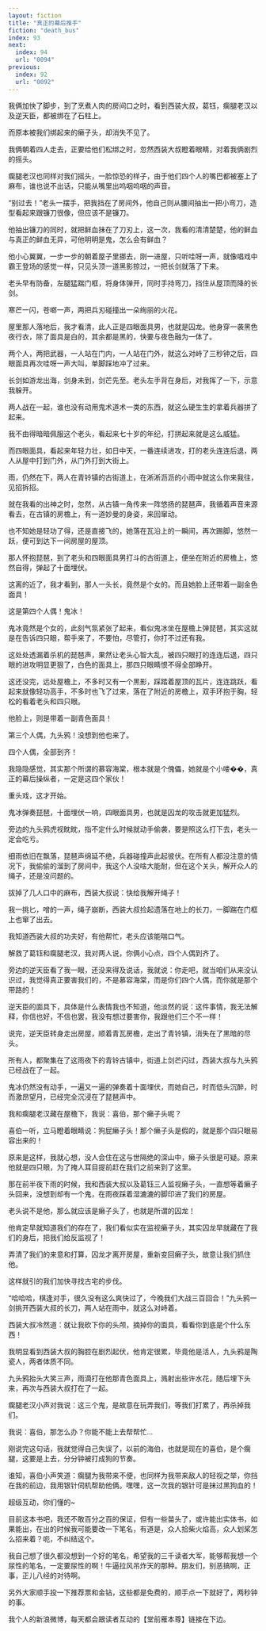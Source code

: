 ```yaml
---
layout: fiction
title: "真正的幕后推手"
fiction: "death_bus"
index: 93
next:
  index: 94
  url: "0094"
previous:
  index: 92
  url: "0092"
---
```

我俩加快了脚步，到了烹煮人肉的房间口之时，看到西装大叔，葛钰，瘸腿老汉以及逆天臣，都被绑在了石柱上。

而原本被我们绑起来的癞子头，却消失不见了。

我俩朝着四人走去，正要给他们松绑之时，忽然西装大叔瞪着眼睛，对着我俩剧烈的摇头。

瘸腿老汉也同样对我们摇头，一脸惊恐的样子，由于他们四个人的嘴巴都被塞上了麻布，谁也说不出话，只能从嘴里出呜咽呜咽的声音。

“别过去！”老头一摆手，把我挡在了房间外，他自己则从腰间抽出一把小弯刀，造型看起来跟镰刀很像，但应该不是镰刀。

他抽出镰刀的同时，就把鲜血抹在了刀刃上，这一次，我看的清清楚楚，他的鲜血与真正的鲜血无异，可他明明是鬼，怎么会有鲜血？

他小心翼翼，一步一步的朝着屋子里挪去，刚一进屋，只听哇呀一声，就像唱戏中霸王登场的感觉一样，只见头顶一道黑影掠过，一把长剑就落了下来。

老头早有防备，左腿猛踹门框，将身体弹开，同时手持弯刀，挡住从屋顶而降的长剑。

寒芒一闪，苍啷一声，两把兵刃碰撞出一朵绚丽的火花。

屋里那人落地后，我才看清，此人正是四眼面具男，也就是囚龙。他身穿一袭黑色夜行衣，除了面具是白的，其余都是黑的，快要与夜色融为一体了。

两个人，两把武器，一人站在门内，一人站在门外，就这么对峙了三秒钟之后，四眼面具再次哇呀一声大叫，单脚踩地冲了过来。

长剑如游龙出海，剑身未到，剑芒先至。老头左手背在身后，对我挥了一下，示意我躲开。

两人战在一起，谁也没有动用鬼术道术一类的东西，就这么硬生生的拿着兵器拼了起来。

我不由得暗暗佩服这个老头，看起来七十岁的年纪，打拼起来就是这么威猛。

而四眼面具，看起来年轻力壮，如日中天，一番连续进攻，打的老头连连后退，两人从屋中打到门外，从门外打到大街上。

雨，仍然在下，两人在青铃镇的古街道上，在淅淅沥沥的小雨中就这么你来我往，见招拆招。

就在我看的出神之时，忽然，从古镇一角传来一阵悠扬的琵琶声，我循着声音来源看去，在古镇的房檐上，有一道妙曼的身姿，来回窜动。

也不知她是轻功了得，还是直接飞的，她落在瓦沿上的一瞬间，再次踢脚，悠然一跃，便可到达下一间房屋的屋顶。

那人怀抱琵琶，到了老头和四眼面具男打斗的古街道上，便坐在附近的房檐上，悠然自得，弹起了十面埋伏。

这离的近了，我才看到，那人一头长，竟然是个女的。而且她脸上还带着一副金色面具！

这是第四个人偶！鬼冰！

鬼冰竟然是个女的，此刻气氛紧张了起来，看似鬼冰坐在屋檐上弹琵琶，其实这就是在告诉四只眼，帮手来了，不要怕，尽管打，你打不过还有我。

这处处透漏着杀机的琵琶声，果然让老头心智大乱，被四只眼打的连连后退，四只眼的进攻明显更狠了，白色的面具上，那四只眼睛恨不得全部睁开。

这还没完，远处屋檐上，不多时又有一个黑影，踩踏着屋顶的瓦片，连连跳跃，看起来就像轻功高手，不多时也飞了过来，落在了附近的房檐上，双手环抱于胸，轻松的看着老头和四只眼。

他脸上，则是带着一副青色面具！

第三个人偶，九头鸦！没想到他也来了。

四个人偶，全部到齐！

我隐隐感觉，其实那个所谓的慕容海棠，根本就是个傀儡，她就是个小喽��，真正的幕后操纵者，一定是这四个家伙！

重头戏，这才开始。

鬼冰弹奏琵琶，十面埋伏一响，四眼面具男，也就是囚龙的攻击就更加猛烈。

旁边的九头鸦虎视眈眈，指不定什么时候就动手偷袭，要是照这么打下去，老头一定会吃亏。

细雨依旧在飘落，琵琶声绵延不绝，兵器碰撞声此起彼伏。在所有人都没注意的情况下，我偷偷的溜到了房间中，我这个人没啥大能耐，但在这个关头，解开众人的绳子，还是没问题的。

拔掉了几人口中的麻布，西装大叔说：快给我解开绳子！

我一挑匕，噌的一声，绳子崩断，西装大叔捡起遗落在地上的长刀，一脚踹在门框上也窜了出去。

我知道西装大叔的功夫好，有他帮忙，老头应该能喘口气。

解救了葛钰和瘸腿老汉，我对两人说，你俩小心点，四个人偶到齐了。

旁边的逆天臣看了我一眼，还没来得及说话，我就说：你走吧，就当咱们从来没认识过，我觉得真正要害我们的，不是慕容海棠，而是你们四个人偶，而你就是那个带路的！

逆天臣的面具下，具体是什么表情我也不知道，他淡然的说：这件事情，我无法解释，你信也好，不信也罢，我没有想过要害你，我跟他们三个不一样！

说完，逆天臣转身走出房屋，顺着青瓦房檐，走出了青铃镇，消失在了黑暗的尽头。

所有人，都聚集在了这雨夜下的青铃古镇中，街道上剑芒闪过，西装大叔与九头鸦已经战在了一起。

鬼冰仍然没有动手，一遍又一遍的弹奏着十面埋伏，而她自己，时而低头沉醉，时而激昂望月，已经完全沉浸在了琵琶声中。

我和瘸腿老汉藏在屋檐下，我说：喜伯，那个癞子头呢？

喜伯一听，立马瞪着眼睛说：狗屁癞子头！那个癞子头是假的，就是那个四只眼易容出来的！

原来是这样，我就心想，没人会住在这与世隔绝的深山中，癞子头很是可疑。原来他就是四只眼，为了掩人耳目提前赶在我们之前来到了这里。

那在前半夜下雨的时候，我和西装大叔以及葛钰三人监视癞子头，一直想等着癞子头回来，没想到却有一个鬼，在雨夜踩着湿漉漉的脚印进了我们的房屋。

老头说不是他，那么就应该是癞子头了，也就是所谓的囚龙！

他肯定早就知道我们的存在了，我们看似实在监视癞子头，其实囚龙早就藏在了我们的身后，把我们给反监视了！

弄清了我们的来意和打算，囚龙才离开房屋，重新变回癞子头，故意让我们抓住他。

这样就引的我们加快寻找古宅的步伐。

“哈哈哈，棋逢对手，很久没有这么爽快过了，今晚我们大战三百回合！”九头鸦一剑挑开西装大叔的长刀，两人站在雨中，就这么对峙着。

西装大叔冷然道：就让我砍下你的头颅，摘掉你的面具，看看你到底是个什么东西！

我明显看到西装大叔的胸腔在剧烈起伏，他肯定很累，毕竟他是活人，九头鸦是陶瓷人，两者体质不同。

九头鸦抬头大笑三声，雨滴打在他那青色面具上，溅射出些许水花，随后埋下头来，再次与西装大叔打在了一起。

瘸腿老汉小声对我说：这三个鬼，是故意在玩弄我们，等我们打累了，再杀掉我们。

我说：喜伯，那怎么办？你能不能上去帮帮忙...

刚说完这句话，我就觉得自己失误了，以前的海伯，也就是现在的喜伯，是个瘸腿，这要是上去，分分钟被打成狗的节奏。

谁知，喜伯小声笑道：瘸腿为我带来不便，也同样为我带来敌人的轻视之举，你挡在我的前边，我用银针伺机帮助他俩。嘿嘿，这一次我的银针可是抹过黑狗血的！



超级互动，你们懂的~



目前这本书吧，我还不敢百分之百的保证，但有一些苗头了，或许能出实体书，如果能出，在出的时候我可能要改一下笔名，有道是，众人拾柴火焰高，众人划桨怎么招来着？呃，不纠结这个。

我自己想了很久都没想到一个好的笔名，希望我的三千读者大军，能够帮我想一个尿性的笔名，一定要尿性的啊！牛逼拉风吊炸天的那种。朋友们，别恶搞啊，正事，正儿八经的对待啊。

另外大家顺手投一下推荐票和金钻，这些都是免费的，顺手点一下就好了，两秒钟的事。

我个人的新浪微博，每天都会跟读者互动的【堂前雁本尊】链接在下边。
